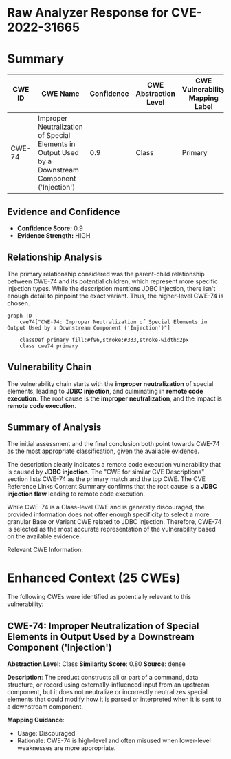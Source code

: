 # Raw Analyzer Response for CVE-2022-31665

# Summary
| CWE ID | CWE Name | Confidence | CWE Abstraction Level | CWE Vulnerability Mapping Label | CWE-Vulnerability Mapping Notes |
|---|---|---|---|---|---|
| CWE-74 | Improper Neutralization of Special Elements in Output Used by a Downstream Component ('Injection') | 0.9 | Class | Primary | Discouraged |

## Evidence and Confidence

*   **Confidence Score:** 0.9
*   **Evidence Strength:** HIGH

## Relationship Analysis
The primary relationship considered was the parent-child relationship between CWE-74 and its potential children, which represent more specific injection types. While the description mentions JDBC injection, there isn't enough detail to pinpoint the exact variant. Thus, the higher-level CWE-74 is chosen.

```mermaid
graph TD
    cwe74["CWE-74: Improper Neutralization of Special Elements in Output Used by a Downstream Component ('Injection')"]
    
    classDef primary fill:#f96,stroke:#333,stroke-width:2px
    class cwe74 primary
```

## Vulnerability Chain
The vulnerability chain starts with the **improper neutralization** of special elements, leading to **JDBC injection**, and culminating in **remote code execution**. The root cause is the **improper neutralization**, and the impact is **remote code execution**.

## Summary of Analysis
The initial assessment and the final conclusion both point towards CWE-74 as the most appropriate classification, given the available evidence.

The description clearly indicates a remote code execution vulnerability that is caused by **JDBC injection**. The "CWE for similar CVE Descriptions" section lists CWE-74 as the primary match and the top CWE. The CVE Reference Links Content Summary confirms that the root cause is a **JDBC injection flaw** leading to remote code execution.

While CWE-74 is a Class-level CWE and is generally discouraged, the provided information does not offer enough specificity to select a more granular Base or Variant CWE related to JDBC injection. Therefore, CWE-74 is selected as the most accurate representation of the vulnerability based on the available evidence.

Relevant CWE Information:

# Enhanced Context (25 CWEs)
The following CWEs were identified as potentially relevant to this vulnerability:

## CWE-74: Improper Neutralization of Special Elements in Output Used by a Downstream Component ('Injection')
**Abstraction Level**: Class
**Similarity Score**: 0.80
**Source**: dense

**Description**:
The product constructs all or part of a command, data structure, or record using externally-influenced input from an upstream component, but it does not neutralize or incorrectly neutralizes special elements that could modify how it is parsed or interpreted when it is sent to a downstream component.

**Mapping Guidance**:
- Usage: Discouraged
- Rationale: CWE-74 is high-level and often misused when lower-level weaknesses are more appropriate.